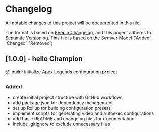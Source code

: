 # Changelog

All notable changes to this project will be documented in this file.

The format is based on [Keep a Changelog](https://keepachangelog.com/en/1.1.0/),
and this project adheres to [Semantic Versioning](https://semver.org/spec/v2.0.0.html).
This file is based on the Semver-Model ('Added', 'Changed', 'Removed')

## [1.0.0] - hello Champion

📦 build: initialize Apex Legends configuration project

### Added

- create initial project structure with GitHub workflows
- add package.json for dependency management
- set up Rollup for building configuration presets
- implement scripts for generating video and autoexec configurations
- add basic README and changelog files for documentation
- include .gitignore to exclude unnecessary files